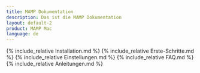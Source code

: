 ```yaml
---
title: MAMP Dokumentation
description: Das ist die MAMP Dokumentation
layout: default-2
product: MAMP Mac
language: de
---
```


{% include_relative Installation.md %}
{% include_relative Erste-Schritte.md %}
{% include_relative Einstellungen.md %}
{% include_relative FAQ.md %}
{% include_relative Anleitungen.md %}
